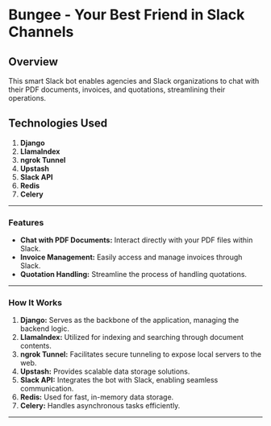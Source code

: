 # Bungee - Your Best Friend in Slack Channels

## Overview

This smart Slack bot enables agencies and Slack organizations to chat with their PDF documents, invoices, and quotations, streamlining their operations.

## Technologies Used

1. **Django**
2. **LlamaIndex**
3. **ngrok Tunnel**
4. **Upstash**
5. **Slack API**
6. **Redis**
7. **Celery**

---

### Features

- **Chat with PDF Documents:** Interact directly with your PDF files within Slack.
- **Invoice Management:** Easily access and manage invoices through Slack.
- **Quotation Handling:** Streamline the process of handling quotations.

---

### How It Works

1. **Django:** Serves as the backbone of the application, managing the backend logic.
2. **LlamaIndex:** Utilized for indexing and searching through document contents.
3. **ngrok Tunnel:** Facilitates secure tunneling to expose local servers to the web.
4. **Upstash:** Provides scalable data storage solutions.
5. **Slack API:** Integrates the bot with Slack, enabling seamless communication.
6. **Redis:** Used for fast, in-memory data storage.
7. **Celery:** Handles asynchronous tasks efficiently.

---

